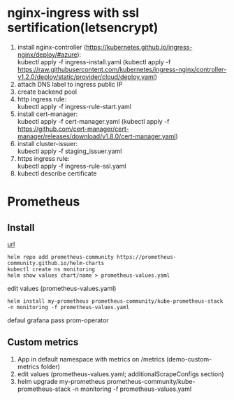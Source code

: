# nginx-ingress with ssl sertification(letsencrypt)
1) install nginx-controller (https://kubernetes.github.io/ingress-nginx/deploy/#azure):   
kubectl apply -f ingress-install.yaml (kubectl apply -f https://raw.githubusercontent.com/kubernetes/ingress-nginx/controller-v1.2.0/deploy/static/provider/cloud/deploy.yaml)
2) attach DNS label to ingress public IP
3) create backend pool
4) http ingress rule:   
kubectl apply -f ingress-rule-start.yaml
5) install cert-manager:    
kubectl apply -f cert-manager.yaml (kubectl apply -f https://github.com/cert-manager/cert-manager/releases/download/v1.8.0/cert-manager.yaml)
6) install cluster-issuer:   
kubectl apply -f staging_issuer.yaml
7) https ingress rule:    
kubectl apply -f ingress-rule-ssl.yaml
8) kubectl describe certificate

# Prometheus
## Install
[url](https://github.com/prometheus-community/helm-charts.git)
```
helm repo add prometheus-community https://prometheus-community.github.io/helm-charts
kubectl create ns monitoring
helm show values chart/name > prometheus-values.yaml
```
edit values (prometheus-values.yaml)
```
helm install my-prometheus prometheus-community/kube-prometheus-stack -n monitoring -f prometheus-values.yaml
```
defaul grafana pass prom-operator
## Custom metrics
1) App in default namespace with metrics on /metrics (demo-custom-metrics folder)
2) edit values (prometheus-values.yaml; additionalScrapeConfigs section)
3) helm upgrade my-prometheus prometheus-community/kube-prometheus-stack -n monitoring -f prometheus-values.yaml
